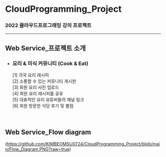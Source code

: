 # CloudProgramming_Project

### 2022 클라우드프로그래밍 강의 프로젝트

---

## Web Service_프로젝트 소개

* ### 요리 & 미식 커뮤니티 (Cook & Eat)    

  [1] 각국 요리 레시피<br/>
  [2] 소통할 수 있는 커뮤니티 게시판<br/> 
  [3] 회원 요리 사진 업로드<br/>
  [4] 회원 요리 레시피를 공유<br/>
  [5] 대표적인 요리 유튜버들의 채널 링크<br/>
  [6] 회원 방문한 식당 후기 및 별점<br/>
  <br/>
  <br/>

## Web Service_Flow diagram

(https://github.com/KIMBEOMSU0724/CloudProgramming_Project/blob/main/Flow_Diagram.PNG?raw=true)
